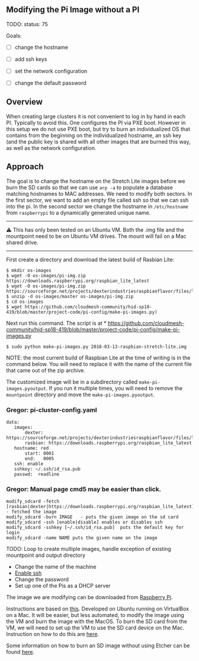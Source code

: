 ## Modifying the Pi Image without a PI

TODO: status: 75

Goals:

* [ ] change the hostname
* [ ] add ssh keys
* [ ] set the network configuration
* [ ] change the default password


## Overview

When creating large clusters it is not convenient to log in by hand in each PI. Typically to avoid this. One configures the PI via PXE boot. However in this setup we do not use PXE boot, but try to burn an individualized OS that contains from the beginning on the individualized hostname, an ssh key (and the public key is shared with all other images that are burned this way, as well as the network configuration. 

## Approach

The goal is to change the hostname on the Stretch Lite images before
we burn the SD cards so that we can use `arp -a` to populate a
database matching hostnames to MAC addresses. We need to modify both
sectors. In the first sector, we want to add an empty file called ssh so that we can ssh into the pi. In the second sector we change the hostname in `/etc/hostname` from `raspberrypi` to a dynamically
generated unique name.

---

:warning: This has only been tested on an Ubuntu VM. Both the .img file
and the mountpoint need to be on Ubuntu VM drives. The mount will fail
on a Mac shared drive.

---

First create a directory and download the latest build of Rasbian Lite:

```
$ mkdir os-images
$ wget -O os-images/pi-img.zip https://downloads.raspberrypi.org/raspbian_lite_latest
$ wget -O os-images/pi-img.zip https://sourceforge.net/projects/dexterindustriesraspbianflavor/files/latest/download
$ unzip -d os-images/master os-images/pi-img.zip
$ cd os-images
$ wget https://github.com/cloudmesh-community/hid-sp18-419/blob/master/project-code/pi-config/make-pi-images.py) 
```

Next run this command. The script is at
*
<https://github.com/cloudmesh-community/hid-sp18-419/blob/master/project-code/pi-config/make-pi-images.py>


```
$ sudo python make-pi-images.py 2018-03-13-raspbian-stretch-lite.img
```


NOTE: the most current build of Raspbian Lite at the time of writing
is in the command below.  You will need to replace it with the name of
the current file that came out of the zip archive.

The customized image will be in a subdirectory called
`make-pi-images.pyoutput`. If you run it multiple times, you will need
to remove the `mountpoint` directory and move the
`make-pi-images.pyoutput`.

### Gregor: pi-cluster-config.yaml

    data:
       images:
           dexter: https://sourceforge.net/projects/dexterindustriesraspbianflavor/files/latest/download
           rasbian: https://downloads.raspberrypi.org/raspbian_lite_latest
       hostname: red
           start: 0001
           end:   0005
       ssh: enable
       sshkey: ~/.ssh/id_rsa.pub
       passwd:  readline 
       
### Gregor: Manual page cmd5 may be easier than click.

    modify_sdcard -fetch [rasbian|dexter|https://downloads.raspberrypi.org/raspbian_lite_latest]  - fetched the image
    modify_sdcard -burn IMAGE   - puts the given image on the sd card
    modify_sdcard -ssh [enable|disable] enables or disables ssh 
    modify_sdcard -sshkey [~/.ssh/id_rsa.pub]  puts the default key for login
    modify_sdcard -name NAME puts the given name on the image
    

TODO: Loop to create multiple images, handle exception of existing mountpoint and output directory

- Change the name of the machine
- [Enable ssh](https://www.raspberrypi.org/documentation/remote-access/ssh/)
- Change the password
- Set up one of the Pis as a DHCP server

The image we are modifying can be downloaded from [Raspberry Pi](https://downloads.raspberrypi.org/raspbian_lite_latest).

Instructions are based on
[this](http://blog.videgro.net/2015/11/modify-disk-image-raspbian/).
Developed on Ubuntu running on VirtualBox on a Mac. It will be easier,
but less automated, to modify the image using the VM and burn the
image with the MacOS. To burn the SD card from the VM, we will need to
set up the VM to use the SD card device on the Mac. Instruction on how
to do this are
[here](https://superuser.com/questions/373463/how-to-access-an-sd-card-from-a-virtual-machine).

Some information on how to burn an SD image without using Etcher can be found 
[here](https://www.macworld.co.uk/how-to/mac/how-to-set-up-raspberry-pi-3-with-mac-3637490/). 

